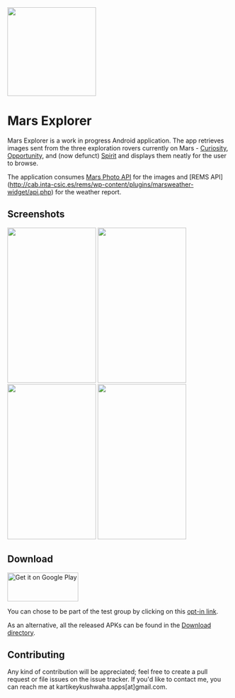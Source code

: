 <img src="https://raw.githubusercontent.com/krtkush/MarsExplorer/master/app/src/main/res/drawable-xxhdpi/icon_high_res.png" height="200" width="200" />

# Mars Explorer

Mars Explorer is a work in progress Android application. The app retrieves images sent from the three exploration rovers
currently on Mars - [Curiosity](https://en.wikipedia.org/wiki/Curiosity_(rover)),
[Opportunity](https://en.wikipedia.org/wiki/Opportunity_(rover)),
and (now defunct) [Spirit](https://en.wikipedia.org/wiki/Spirit_(rover)) and displays them neatly for the user to browse.

The application consumes [Mars Photo API](https://github.com/chrisccerami/mars-photo-api) for the images and [REMS API] (http://cab.inta-csic.es/rems/wp-content/plugins/marsweather-widget/api.php) for the weather report.

## Screenshots

<img src="https://github.com/krtkush/MarsExplorer/blob/master/Screenshots/Home.png" width="200" height="350" /> <img src="https://github.com/krtkush/MarsExplorer/blob/master/Screenshots/ExploreOne.png" width="200" height="350" /> <img src="https://github.com/krtkush/MarsExplorer/blob/master/Screenshots/ExploreTwo.png" width="200" height="350" /> <img src="https://github.com/krtkush/MarsExplorer/blob/master/Screenshots/About.png" width="200" height="350" />

## Download

<a href='https://play.google.com/store/apps/details?id=io.github.krtkush.marsexplorer&pcampaignid=MKT-Other-global-all-co-prtnr-py-PartBadge-Mar2515-1'><img alt='Get it on Google Play' src='https://play.google.com/intl/en_us/badges/images/generic/en_badge_web_generic.png' width="160" height="65"></a>

You can chose to be part of the test group by clicking on this [opt-in link](https://play.google.com/apps/testing/io.github.krtkush.marsexplorer).

As an alternative, all the released APKs can be found in the [Download directory](https://github.com/krtkush/MarsExplorer/tree/master/Downloads).

## Contributing

Any kind of contribution will be appreciated; feel free to create a pull request or file issues on the issue tracker. If you'd like to contact me, you can reach me at kartikeykushwaha.apps[at]gmail.com.
